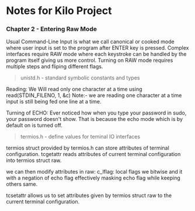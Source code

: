 # Notes for Kilo Project

### Chapter 2 - Entering Raw Mode

Usual Command-Line Input is what we call canonical or cooked mode where user input is set to the program after ENTER key is pressed.
Complex interfaces require RAW mode where each keystroke can be handled by the program itself giving us more control.
Turning on RAW mode requires multiple steps and fliping different flags.

> unistd.h - standard symbolic constants and types

Reading: We Will read only one character at a time using read(STDIN_FILENO, 1, &c)
Note:- we are reading one character at a time input is still being fed one line at a time.

Turning of ECHO: Ever noticed how when you type your password in sudo, your password doesn't show. That is because the echo mode which is by default on is turned off.

> termios.h - define values for teminal IO interfaces

termios struct provided by termios.h can store attributes of terminal configuration.
tcgetattr reads attributes of current terminal configuration into termios struct raw.

we can then modify attributes in raw:
c_lflag: local flags
we bitwise and it with a negation of echo flag effectively masking echo flag while keeping others same.

tcsetattr allows us to set attributes given by termios struct raw to the current terminal configuration.